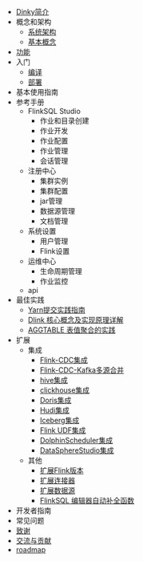 <!-- docs/zh-CN/_sidebar.md -->


- [Dinky简介](/zh-CN/introduce.md)
- 概念和架构
  - [系统架构](/zh-CN/architecture.md)
  - [基本概念](/zh-CN/concept.md)
- [功能](/zh-CN/feature.md)
- 入门
  - [编译](/zh-CN/quick_start/build.md)
  - [部署](/zh-CN/quick_start/deploy.md)
- 基本使用指南
- 参考手册
  - FlinkSQL Studio
    - 作业和目录创建
    - 作业开发
    - 作业配置
    - 作业管理
    - 会话管理
  - 注册中心
    - 集群实例
    - 集群配置
    - jar管理
    - 数据源管理
    - 文档管理
  - 系统设置
    - 用户管理
    - Flink设置
  - 运维中心
    - 生命周期管理
    - 作业监控
  - api
- 最佳实践
  - [Yarn提交实践指南](/zh-CN/practice/yarnsubmit.md)
  - [Dlink 核心概念及实现原理详解](/zh-CN/practice/principle.md)
  - [AGGTABLE 表值聚合的实践](/zh-CN/practice/aggtable.md)
- 扩展
  - 集成
    - [Flink-CDC集成](/zh-CN/extend/flinkcdc.md)
    - [Flink-CDC-Kafka多源合并](/zh-CN/extend/Flink_CDC_kafka_Multi_source_merger.md)
    - [hive集成](/zh-CN/extend/hive.md)
    - [clickhouse集成](/zh-CN/extend/clickhouse.md) 
    - [Doris集成](/zh-CN/extend/doris.md) 
    - [Hudi集成](/zh-CN/extend/hudi.md)
    - [Iceberg集成](/zh-CN/extend/iceberg.md)
    - [Flink UDF集成](/zh-CN/extend/udf.md)
    - [DolphinScheduler集成](/zh-CN/extend/dolphinscheduler.md)
    - [DataSphereStudio集成](/zh-CN/extend/dataspherestudio.md)
  - 其他
    - [扩展Flink版本](/zh-CN/extend/flinkversion.md)
    - [扩展连接器](/zh-CN/extend/connector.md)
    - [扩展数据源](/zh-CN/extend/datasource.md)
    - [FlinkSQL 编辑器自动补全函数](/zh-CN/extend/completion.md)
- 开发者指南
- 常见问题
- [致谢](/zh-CN/others/thanks.md)
- [交流与贡献](/zh-CN/others/comminicate.md)
- [roadmap](/zh-CN/roadmap.md)

    